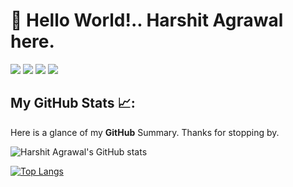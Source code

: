 <h1> 👋 Hello World!.. Harshit Agrawal here. </h1> 

[![](https://img.shields.io/badge/LinkedIn-0077B5?style=for-the-badge&logo=linkedin&logoColor=white)](https://linkedin.com/in/harshitagrawal13)
[![](https://img.shields.io/badge/Instagram-E1306C?style=for-the-badge&logo=Instagram&logoColor=white)]( https://www.instagram.com/i_am_ha13/)
[![](https://img.shields.io/badge/Twitter-00acee?style=for-the-badge&logo=twitter&logoColor=white)](https://twitter.com/iamha13)
[![](https://img.shields.io/badge/Quora-%23B92B27.svg?&style=for-the-badge&logo=Quora&logoColor=white)](https://quora.com/profile/Harshit-Agrawal-192)

##  My GitHub Stats 📈: 

Here is a glance of my __GitHub__ Summary. Thanks for stopping by. 


![Harshit Agrawal's GitHub stats](https://github-readme-stats.vercel.app/api?username=iamharshit13&show_icons=true&theme=blue-green)

[![Top Langs](https://github-readme-stats.vercel.app/api/top-langs/?username=iamharshit13&layout=compact&theme=blue-green&langs_count=10)](https://github.com/suhasmaddali/github-readme-stats)


<!-- ##  Contact Information

&emsp;&emsp; 📫 __Email:__ abc@gmail.com -->
